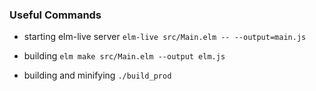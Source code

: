 ### Useful Commands
- starting elm-live server
    `elm-live src/Main.elm -- --output=main.js`
- building
    `elm make src/Main.elm --output elm.js`

- building and minifying
    `./build_prod`

